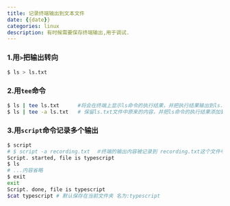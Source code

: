 ```yaml
---
title: 记录终端输出到文本文件
date: {{date}}
categories: linux
description: 有时候需要保存终端输出,用于调试.
---
```


### 1.用`>`把输出转向
```bash
$ ls > ls.txt
```

### 2.用`tee`命令
```bash
$ ls | tee ls.txt      #将会在终端上显示ls命令的执行结果，并把执行结果输出到ls.txt 文件中
$ ls | tee -a ls.txt   # 保留ls.txt文件中原来的内容，并把ls命令的执行结果添加到ls.txt文件的后面
```

### 3.用`script`命令记录多个输出
```bash
$ script
# $ script -a recording.txt  ＃终端的输出内容被记录到 recording.txt这个文件中
Script. started, file is typescript
$ ls
# ...内容省略
$ exit
exit
Script. done, file is typescript
$cat typescript # 默认保存在当前文件夹 名为:typescript
```


